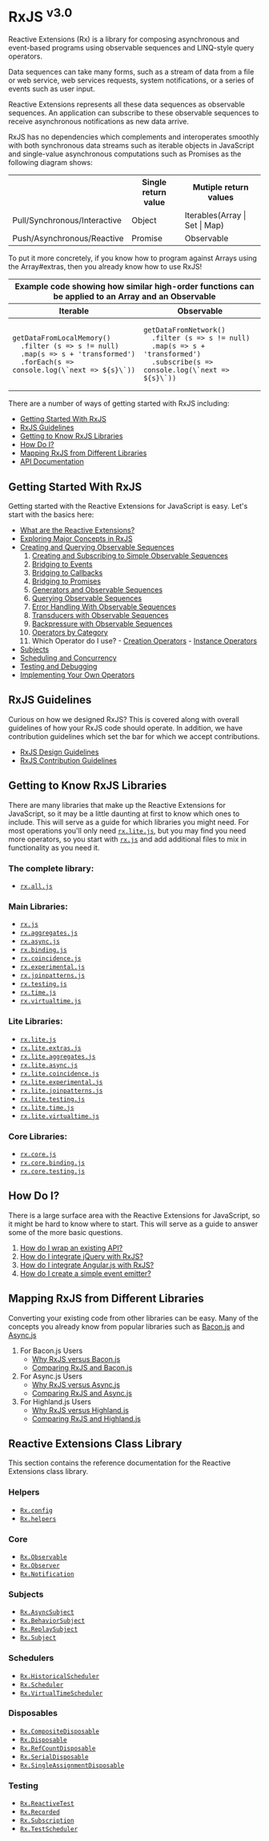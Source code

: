 # RxJS <sup>v3.0</sup>

Reactive Extensions (Rx) is a library for composing asynchronous and event-based programs using observable sequences and LINQ-style query operators.

Data sequences can take many forms, such as a stream of data from a file or web service, web services requests, system notifications, or a series of events such as user input.

Reactive Extensions represents all these data sequences as observable sequences. An application can subscribe to these observable sequences to receive asynchronous notifications as new data arrive.

RxJS has no dependencies which complements and interoperates smoothly with both synchronous data streams such as iterable objects in JavaScript and single-value asynchronous computations such as Promises as the following diagram shows:

<center>
<table>
   <th></th><th>Single return value</th><th>Mutiple return values</th>
   <tr>
      <td>Pull/Synchronous/Interactive</td>
      <td>Object</td>
      <td>Iterables(Array | Set | Map)</td>
   </tr>
   <tr>
      <td>Push/Asynchronous/Reactive</td>
      <td>Promise</td>
      <td>Observable</td>
   </tr>
</table>
</center>

To put it more concretely, if you know how to program against Arrays using the Array#extras, then you already know how to use RxJS!

<center><table>
 <thead>
  <tr><th colspan="2">Example code showing how similar high-order functions can be applied to an Array and an Observable</th></tr>
  <tr><th>Iterable</th><th>Observable</th></tr>
 </thead>
 <tbody>
  <tr><td><pre><code>getDataFromLocalMemory()
  .filter (s => s != null)
  .map(s => s + 'transformed')
  .forEach(s => console.log(\`next => ${s}\`))</code></pre></td>
  <td><pre><code>getDataFromNetwork()
  .filter (s => s != null)
  .map(s => s + 'transformed')
  .subscribe(s => console.log(\`next => ${s}\`))</code></pre></td></tr>
 </tbody>
</table></center>

There are a number of ways of getting started with RxJS including:
- [Getting Started With RxJS](#getting-started-with-rxjs)
- [RxJS Guidelines](#rxjs-guidlines)
- [Getting to Know RxJS Libraries](#getting-to-know-rxjs-libraries)
- [How Do I?](#how-do-i)
- [Mapping RxJS from Different Libraries](#mapping-rxjs-from-different-libraries)
- [API Documentation](#reactive-extensions-class-library)

## Getting Started With RxJS

Getting started with the Reactive Extensions for JavaScript is easy.  Let's start with the basics here:

- [What are the Reactive Extensions?](gettingstarted/what.md)
- [Exploring Major Concepts in RxJS](gettingstarted/exploring.md)
- [Creating and Querying Observable Sequences](gettingstarted/creatingquerying.md)
   1. [Creating and Subscribing to Simple Observable Sequences](gettingstarted/creating.md)
   2. [Bridging to Events](gettingstarted/events.md)
   3. [Bridging to Callbacks](gettingstarted/callbacks.md)
   4. [Bridging to Promises](gettingstarted/promises.md)  
   5. [Generators and Observable Sequences](gettingstarted/generators.md)  
   6. [Querying Observable Sequences](gettingstarted/querying.md)
   7. [Error Handling With Observable Sequences](gettingstarted/errors.md)
   8. [Transducers with Observable Sequences](gettingstarted/transducers.md)
   9. [Backpressure with Observable Sequences](gettingstarted/backpressure.md)
   10. [Operators by Category](gettingstarted/categories.md)
   11. Which Operator do I use?
      - [Creation Operators](gettingstarted/which-static.md)
      - [Instance Operators](gettingstarted/which-instance.md)
- [Subjects](gettingstarted/subjects.md)
- [Scheduling and Concurrency](gettingstarted/schedulers.md)
- [Testing and Debugging](gettingstarted/testing.md)
- [Implementing Your Own Operators](gettingstarted/operators.md)

## RxJS Guidelines ##

Curious on how we designed RxJS? This is covered along with overall guidelines of how your RxJS code should operate.  In addition, we have contribution guidelines which set the bar for which we accept contributions.

- [RxJS Design Guidelines](https://github.com/Reactive-Extensions/RxJS/tree/master/doc/designguidelines)
- [RxJS Contribution Guidelines](https://github.com/Reactive-Extensions/RxJS/tree/master/doc/contributing)

## Getting to Know RxJS Libraries ##

There are many libraries that make up the Reactive Extensions for JavaScript, so it may be a little daunting at first to know which ones to include.  This will serve as a guide for which libraries you might need.  For most operations you'll only need [`rx.lite.js`](libraries/lite/rx.lite.md), but you may find you need more operators, so you start with [`rx.js`](libraries/main/rx.md) and add additional files to mix in functionality as you need it.

### The complete library:
- [`rx.all.js`](libraries/main/rx.complete.md)

### Main Libraries:
- [`rx.js`](libraries/main/rx.md)
- [`rx.aggregates.js`](libraries/main/rx.aggregates.md)
- [`rx.async.js`](libraries/main/rx.async.md)
- [`rx.binding.js`](libraries/main/rx.binding.md)
- [`rx.coincidence.js`](libraries/main/rx.coincidence.md)
- [`rx.experimental.js`](libraries/main/rx.experimental.md)
- [`rx.joinpatterns.js`](libraries/main/rx.joinpatterns.md)
- [`rx.testing.js`](libraries/main/rx.testing.md)
- [`rx.time.js`](libraries/main/rx.time.md)
- [`rx.virtualtime.js`](libraries/main/rx.virtualtime.md)

### Lite Libraries:
- [`rx.lite.js`](libraries/lite/rx.lite.md)
- [`rx.lite.extras.js`](libraries/lite/rx.lite.extras.md)
- [`rx.lite.aggregates.js`](libraries/lite/rx.lite.aggregates.md)
- [`rx.lite.async.js`](libraries/lite/rx.lite.async.md)
- [`rx.lite.coincidence.js`](libraries/lite/rx.lite.coincidence.md)
- [`rx.lite.experimental.js`](libraries/lite/rx.lite.experimental.md)
- [`rx.lite.joinpatterns.js`](libraries/lite/rx.lite.joinpatterns.md)
- [`rx.lite.testing.js`](libraries/lite/rx.lite.testing.md)
- [`rx.lite.time.js`](libraries/lite/rx.lite.time.md)
- [`rx.lite.virtualtime.js`](libraries/lite/rx.lite.virtualtime.md)

### Core Libraries:
- [`rx.core.js`](libraries/core/rx.core.md)
- [`rx.core.binding.js`](libraries/core/rx.core.binding.md)
- [`rx.core.testing.js`](libraries/core/rx.core.testing.md)

## How Do I? ##

There is a large surface area with the Reactive Extensions for JavaScript, so it might be hard to know where to start.  This will serve as a guide to answer some of the more basic questions.

1. [How do I wrap an existing API?](howdoi/wrap.md)
2. [How do I integrate jQuery with RxJS?](howdoi/jquery.md)
3. [How do I integrate Angular.js with RxJS?](howdoi/angular.md)
4. [How do I create a simple event emitter?](howdoi/eventemitter.md)

## Mapping RxJS from Different Libraries ##

Converting your existing code from other libraries can be easy.  Many of the concepts you already know from popular libraries such as [Bacon.js](https://github.com/baconjs/bacon.js) and [Async.js](https://github.com/caolan/async)

1. For Bacon.js Users
    - [Why RxJS versus Bacon.js](mapping/bacon.js/whyrx.md)
    - [Comparing RxJS and Bacon.js](mapping/bacon.js/comparing.md)
2. For Async.js Users
    - [Why RxJS versus Async.js](mapping/async/whyrx.md)
    - [Comparing RxJS and Async.js](mapping/async/comparing.md)
3. For Highland.js Users
    - [Why RxJS versus Highland.js](mapping/highland/whyrx.md)
    - [Comparing RxJS and Highland.js](mapping/highland/comparing.md)

## Reactive Extensions Class Library

This section contains the reference documentation for the Reactive Extensions class library.

### Helpers

- [`Rx.config`](api/config/readme.md)
- [`Rx.helpers`](api/helpers/readme.md)

### Core
- [`Rx.Observable`](api/core/observable.md)
- [`Rx.Observer`](api/core/observer.md)
- [`Rx.Notification`](api/core/notification.md)

### Subjects

- [`Rx.AsyncSubject`](api/subjects/asyncsubject.md)
- [`Rx.BehaviorSubject`](api/subjects/behaviorsubject.md)
- [`Rx.ReplaySubject`](api/subjects/replaysubject.md)
- [`Rx.Subject`](api/subjects/subject.md)

### Schedulers

- [`Rx.HistoricalScheduler`](api/schedulers/historicalscheduler.md)
- [`Rx.Scheduler`](api/schedulers/scheduler.md)
- [`Rx.VirtualTimeScheduler`](api/schedulers/virtualtimescheduler.md)

### Disposables

- [`Rx.CompositeDisposable`](api/disposables/compositedisposable.md)
- [`Rx.Disposable`](api/disposables/disposable.md)
- [`Rx.RefCountDisposable`](api/disposables/refcountdisposable.md)
- [`Rx.SerialDisposable`](api/disposables/serialdisposable.md)
- [`Rx.SingleAssignmentDisposable`](api/disposables/singleassignmentdisposable.md)

### Testing

- [`Rx.ReactiveTest`](api/testing/reactivetest.md)
- [`Rx.Recorded`](api/testing/recorded.md)
- [`Rx.Subscription`](api/testing/subscription.md)
- [`Rx.TestScheduler`](api/testing/testscheduler.md)
